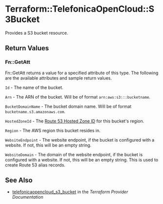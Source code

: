 # Terraform::TelefonicaOpenCloud::S3Bucket

Provides a S3 bucket resource.

## Return Values

### Fn::GetAtt

Fn::GetAtt returns a value for a specified attribute of this type. The following are the available attributes and sample return values.

`Id` - The name of the bucket.

`Arn` - The ARN of the bucket. Will be of format `arn:aws:s3:::bucketname`.

`BucketDomainName` - The bucket domain name. Will be of format `bucketname.s3.amazonaws.com`.

`HostedZoneId` - The [Route 53 Hosted Zone ID](https://docs.aws.amazon.com/general/latest/gr/rande.html#s3_website_region_endpoints) for this bucket's region.

`Region` - The AWS region this bucket resides in.

`WebsiteEndpoint` - The website endpoint, if the bucket is configured with a website. If not, this will be an empty string.

`WebsiteDomain` - The domain of the website endpoint, if the bucket is configured with a website. If not, this will be an empty string. This is used to create Route 53 alias records.

## See Also

* [telefonicaopencloud_s3_bucket](https://www.terraform.io/docs/providers/telefonicaopencloud/r/s3_bucket.html) in the _Terraform Provider Documentation_